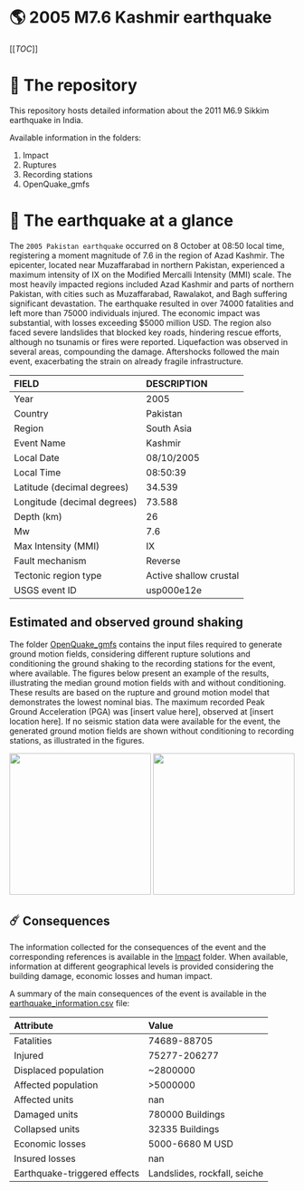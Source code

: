 # 🌎 2005 M7.6 Kashmir earthquake
[[_TOC_]]

# 📂 The repository

This repository hosts detailed information about the 2011 M6.9 Sikkim earthquake in India.

Available information in the folders:

1. Impact
2. Ruptures
3. Recording stations
4. OpenQuake_gmfs


# 🚀 The earthquake at a glance 

The `2005 Pakistan earthquake` occurred on 8 October at 08:50 local time, registering a moment magnitude of 7.6 in the region of Azad Kashmir. The epicenter, located near Muzaffarabad in northern Pakistan, experienced a maximum intensity of IX on the Modified Mercalli Intensity (MMI) scale. The most heavily impacted regions included Azad Kashmir and parts of northern Pakistan, with cities such as Muzaffarabad, Rawalakot, and Bagh suffering significant devastation. The earthquake resulted in over 74000 fatalities and left more than 75000 individuals injured. The economic impact was substantial, with losses exceeding $5000 million USD. The region also faced severe landslides that blocked key roads, hindering rescue efforts, although no tsunamis or fires were reported. Liquefaction was observed in several areas, compounding the damage. Aftershocks followed the main event, exacerbating the strain on already fragile infrastructure.

| FIELD | DESCRIPTION |
|:-------|:-------------|
| Year | 2005 |
| Country | Pakistan |
| Region | South Asia |
| Event Name | Kashmir |
| Local Date | 08/10/2005 |
| Local Time | 08:50:39 |
| Latitude (decimal degrees) | 34.539 |
| Longitude (decimal degrees) | 73.588 |
| Depth (km) | 26 |
| Mw | 7.6 |
| Max Intensity (MMI) | IX |
| Fault mechanism | Reverse |
| Tectonic region type | Active shallow crustal |
| USGS event ID | usp000e12e |

## Estimated and observed ground shaking

The folder [OpenQuake_gmfs](./OpenQuake_gmfs/) contains the input files required to generate ground motion fields, considering different rupture solutions and conditioning the ground shaking to the recording stations for the event, where available. The figures below present an example of the results, illustrating the median ground motion fields with and without conditioning. These results are based on the rupture and ground motion model that demonstrates the lowest nominal bias. The maximum recorded Peak Ground Acceleration (PGA) was [insert value here], observed at [insert location here]. If no seismic station data were available for the event, the generated ground motion fields are shown without conditioning to recording stations, as illustrated in the figures.

<img src="./OpenQuake_gmfs/median_gmf_stations_none.png" height="250">
<img src="./OpenQuake_gmfs/median_gmf_stations_all.png" height="250">

## ☄️ Consequences

The information collected for the consequences of the event and the corresponding references is available in the [Impact](./Impact) folder. When available, information at different geographical levels is provided considering the building damage, economic losses and human impact.

A summary of the main consequences of the event is available in the [earthquake_information.csv](./earthquake_information.csv) file:

| Attribute | Value |
|:-------|:-------------|
| Fatalities | 74689-88705 |
| Injured | 75277-206277 |
| Displaced population | ~2800000 |
| Affected population | >5000000 |
| Affected units | nan |
| Damaged units | 780000 Buildings |
| Collapsed units | 32335 Buildings |
| Economic losses | 5000-6680 M USD |
| Insured losses | nan |
| Earthquake-triggered effects | Landslides, rockfall, seiche |